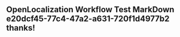 <properties
ms.topic="hero-topic"
ms.test1="hero-topic"
ms.test2="test"/>

## OpenLocalization Workflow Test MarkDown e20dcf45-77c4-47a2-a631-720f1d4977b2 thanks!
